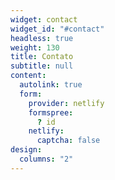 ```yaml
---
widget: contact
widget_id: "#contact"
headless: true
weight: 130
title: Contato
subtitle: null
content:
  autolink: true
  form:
    provider: netlify
    formspree:
      ? id
    netlify:
      captcha: false
design:
  columns: "2"
---
```

